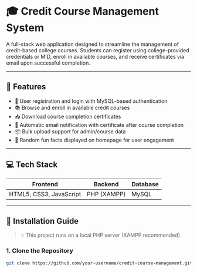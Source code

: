 # 🎓 Credit Course Management System

A full-stack web application designed to streamline the management of credit-based college courses. Students can register using college-provided credentials or MID, enroll in available courses, and receive certificates via email upon successful completion.

---

## 🌟 Features

- 🔐 User registration and login with MySQL-based authentication
- 📚 Browse and enroll in available credit courses
- 📥 Download course completion certificates
- 📧 Automatic email notification with certificate after course completion
- 📦 Bulk upload support for admin/course data
- 🎲 Random fun facts displayed on homepage for user engagement

---

## 💻 Tech Stack

| Frontend | Backend | Database |
|----------|---------|----------|
| HTML5, CSS3, JavaScript | PHP (XAMPP) | MySQL |

---

## 🚀 Installation Guide

> 💡 This project runs on a local PHP server (XAMPP recommended)

### 1. Clone the Repository

```bash
git clone https://github.com/your-username/credit-course-management.git
